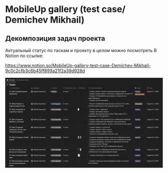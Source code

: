 # MobileUp gallery (test case/ Demichev Mikhail)
## Декомпозиция задач проекта
Актуальный статус по таскам и проекту в целом можно посмотреть В Notion по ссылке:

https://www.notion.so/MobileUp-gallery-test-case-Demichev-Mikhail-9c0c2cfb3c6b45ff899a21f2a39d928d

<p float="left">
  <img src="GitScreenshots/Tasks" width="1000" />
</p>
